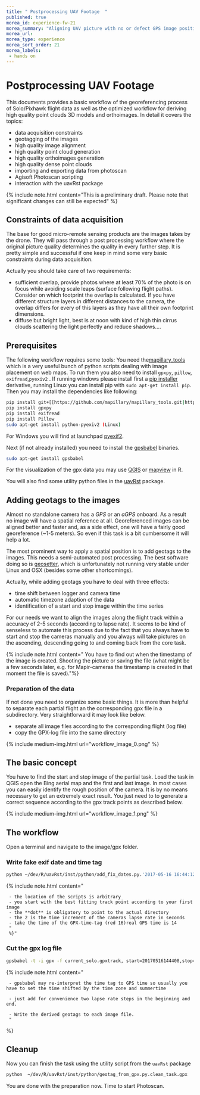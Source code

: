 ```yaml
---
title: " Postprocessing UAV Footage  "
published: true
morea_id: experience-fw-21
morea_summary: "Aligning UAV picture with no or defect GPS image positions"
morea_url: 
morea_type: experience
morea_sort_order: 21
morea_labels:
 - hands on
---
```


# Postprocessing UAV Footage

This documents provides a basic workflow of the georeferencing process of Solo/Pixhawk flight data as well as the optimized workflow for deriving high quality point clouds 3D models and orthoimages. In detail it covers the topics:

  - data acquisition constraints 
  - geotagging of the images
  - high quality image alignment 
  - high quality point cloud generation
  - high quality orthoimages generation
  - high quality dense point clouds  
  - importing and exporting data from photoscan 
  - Agisoft Photoscan scripting
  - interaction with the uavRst package

{% include note.html content="This is a preliminary draft. Please note that significant changes can still be expected" %}
  


## Constraints of data acquisition 


The base for good micro-remote sensing products are the images takes by the drone. They will pass through a post processing workflow where the original picture quality determines the quality in every further step. It is pretty simple and successful if one keep in mind some very basic constraints during data acquisition.

Actually you should take care of two requirements:

* sufficient overlap, provide photos where at least 70% of the photo is on focus while avoiding scale leaps (surface following flight paths). Consider on which footprint the overlap is calculated. If you have different structure layers in different distances to the camera, the overlap differs for every of this layers as they have all their own footprint dimensions.
* diffuse but bright light, best is at noon with kind of high thin cirrus clouds scattering the light perfectly and reduce shadows....

## Prerequisites 


The following workflow requires some tools: You need the[mapillary_tools](https://github.com/mapillary/mapillary_tools) which is a very useful bunch of python scripts dealing with image placement on web maps. To run them you also need to install `gpxpy`, `pillow`, `exifread`,`pyexiv2` . If running windows please install first a [pip installer](https://sites.google.com/site/pydatalog/python/pip-for-windows) derivative, running Linux you can install pip with `sudo apt-get install pip`. Then you may install the dependencies like following:

```bash
pip install git+[[https://github.com/mapillary/mapillary_tools.git|https://github.com/mapillary/mapillary_tools.git]]
pip install gpxpy
pip install exifread
pip install Pillow
sudo apt-get install python-pyexiv2 (Linux)
```

For Windows you will find at launchpad [pyexif2](http://launchpad.net/pyexiv2/0.3.x/0.3.2/+download/pyexiv2-0.3.2-py27-amd64.exe).

Next (if not already installed) you need to install the [gpsbabel](https://www.gpsbabel.org) binaries.

```bash
sudo apt-get install gpsbabel
``` 

For the visualization of the gpx data you may use [QGIS](http://www.qgis.org/) or [mapview](https://cran.r-project.org/package=mapview|mapview) in R. 

You will also find some utility python files in the [uavRst](https://gisma.github.io/uavRst/) package.

## Adding geotags to the images 

Almost no standalone camera has a *GPS* or an *aGPS* onboard. As a result no image will have a spatial reference at all. Georeferenced images can be aligned better and faster and, as a side effect, one will have a fairly good georeference (~1-5 meters). So even if this task is a bit cumbersome it will help a lot. 

The most prominent way to apply a spatial position is to add  geotags to the images. This needs a semi-automated post processing. The best software doing so is [geosetter](http://www.geosetter.de/en/), which is unfortunately not running very stable under Linux and OSX (besides some other shortcomings). 

Actually, while adding geotags you have to deal with three  effects: 

  - time shift between logger and camera time
  - automatic timezone adaption of the data
  - identification of a start and stop image within the time series

For our needs we want to align the images along the flight track within a accuracy of 2-5 seconds (according to lapse rate). It seems to be kind of senseless to automate this process due to the fact that you always have to start and stop the cameras manually and you always will take pictures on the ascending, descending going to and coming back from the core task. 

{% include note.html content=" You have to find out when the timestamp of the image is created. Shooting the picture or  saving the file (what might be a few seconds later, e.g. for Mapir-cameras the timestamp is created in that moment the file is saved)."%}



### Preparation of the data 


If not done you need to organize some basic things. It is more than helpful to separate each partial flight an the corresponding gpx file in a subdirectory. Very straightforward it may look like below. 

  - separate all image files according to the corresponding flight (log file)
  - copy the GPX-log file into the same directory

{% include medium-img.html url="workflow_image_0.png" %}  


## The basic concept 


You have to find the start and stop image of the partial task. Load the task in QGIS open the Bing aerial map and the first and last image. In most cases you can easily identify the rough position of the camera. It is by no means necessary to get an extremely exact result. You just need to to generate a correct sequence according to  the gpx track points as described below.

{% include medium-img.html url="workflow_image_1.png" %}  

## The workflow 


Open a terminal and navigate to the image/gpx folder.

### Write fake exif date and time tag

``` bash
python ~/dev/R/uavRst/inst/python/add_fix_dates.py.'2017-05-16 16:44:12'**2**
``` 


{% include note.html content="  

     - the location of the scripts is arbitrary  
     - you start with the best fitting track point according to your first image
     - the **dot** is obligatory to point to the actual directory   
     - the 2 is the time increment of the cameras lapse rate in seconds  
     - take the time of the GPX-time-tag (red 16)real GPS time is 14
     "
     %}"



### Cut the gpx log file 

``` bash
gpsbabel -t -i gpx -f current_solo.gpxtrack, start=20170516144408,stop=20170516144930-o gpx-F clean_task.gpx
```

{% include note.html content=" 

     - gpsbabel may re-interpret the time tag to GPS time so usually you have to set the time shifted by the time zone and summertime
     
     - just add for convenience two lapse rate steps in the beginning and end.
     
     - Write the derived geotags to each image file.
     " 
%}

## Cleanup

Now you can finish the task using the utility script from the `uavRst` package

``` bash
python  ~/dev/R/uavRst/inst/python/geotag_from_gpx.py.clean_task.gpx

```


You are done with the preparation now. Time to start Photoscan.


